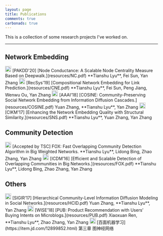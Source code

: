 ```yaml
---
layout: page
title: Publications
comments: true
carbonads: true
---
```


This is a collection of some research projects I've worked on.


---

## Network Embedding

<img src="../img/conference-paper.png" height="20px">
[PAKDD'20] [Node Conductance: A Scalable Node Centrality Measure Based on Deepwalk.](resources/NC.pdf)
**Tianshu Lyu**, Fei Sun, Yan Zhang

<img src="../img/conference-paper.png" height="20px">
[RecSys'19] [Compositional Network Embedding for Link Prediction.](resources/CNE.pdf)
**Tianshu Lyu**, Fei Sun, Peng Jiang, Wenwu Ou, Yan Zhang

<img src="../img/conference-paper.png" height="20px">
[AAAI'18] [COSINE: Community-Preserving Social Network Embedding from Information Diffusion Cascades.](resources/COSINE.pdf)
Yuan Zhang, **Tianshu Lyu**, Yan Zhang

<img src="../img/conference-paper.png" height="20px">
[CIKM'17] [Enhancing the Network Embedding Quality with Structural Similarity.](resources/SNS.pdf)
**Tianshu Lyu**, Yuan Zhang, Yan Zhang


## Community Detection

<img src="../img/journal-article.png" height="20px">
[Accepted by TSC] FOX: Fast Overlapping Community Detection Algorithm in Big Weighted Networks.
**Tianshu Lyu**, Lidong Bing, Zhao Zhang, Yan Zhang

<img src="../img/conference-paper.png" height="20px">
[ICDM’16] [Efficient and Scalable Detection of Overlapping Communities in Big Networks.](resources/FOX.pdf)
**Tianshu Lyu**, Lidong Bing, Zhao Zhang, Yan Zhang

## Others

<img src="../img/conference-paper.png" height="20px">
[SIGIR’17] [Hierarchical Community-Level Information Diffusion Modeling in Social Networks.](resources/HCID.pdf)
Yuan Zhang, **Tianshu Lyu**, Yan Zhang

<img src="../img/conference-paper.png" height="20px">
[WISE’18] [PUB: Product Recommendation with Users’ Buying Intents on Microblogs.](resources/PUB.pdf)
Xiaoxuan Ren, **Tianshu Lyu**, Zhao Zhang, Yan Zhang

<img src="../img/book-chapter.png" height="20px">
[百面机器学习](https://item.jd.com/12899852.html) 第三章 图神经网络